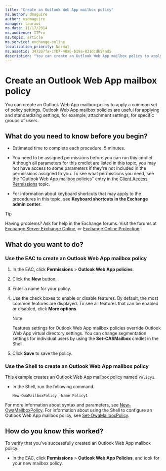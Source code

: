 ```yaml
---
title: "Create an Outlook Web App mailbox policy"
ms.author: dmaguire
author: msdmaguire
manager: laurawi
ms.date: 11/17/2014
ms.audience: ITPro
ms.topic: article
ms.service: exchange-online
localization_priority: Normal
ms.assetid: 347207fa-cfb7-40a6-b19a-831dcdb54ad5
description: "You can create an Outlook Web App mailbox policy to apply a common set of policy settings. Outlook Web App mailbox policies are useful for applying and standardizing settings, for example, attachment settings, for specific groups of users."
---
```


# Create an Outlook Web App mailbox policy

You can create an Outlook Web App mailbox policy to apply a common set of policy settings. Outlook Web App mailbox policies are useful for applying and standardizing settings, for example, attachment settings, for specific groups of users.
  
## What do you need to know before you begin?

- Estimated time to complete each procedure: 5 minutes.
    
- You need to be assigned permissions before you can run this cmdlet. Although all parameters for this cmdlet are listed in this topic, you may not have access to some parameters if they're not included in the permissions assigned to you. To see what permissions you need, see the "Outlook Web App mailbox policies" entry in the [Client Access Permissions](http://technet.microsoft.com/library/57eca42a-5a7f-4c65-89f0-7a84f2dbea19.aspx) topic. 
    
- For information about keyboard shortcuts that may apply to the procedures in this topic, see **Keyboard shortcuts in the Exchange admin center**.
    
> [!TIP]
> Having problems? Ask for help in the Exchange forums. Visit the forums at [Exchange Server](https://go.microsoft.com/fwlink/p/?linkId=60612),[Exchange Online](https://go.microsoft.com/fwlink/p/?linkId=267542), or [Exchange Online Protection](https://go.microsoft.com/fwlink/p/?linkId=285351).. 
  
## What do you want to do?

### Use the EAC to create an Outlook Web App mailbox policy

1. In the EAC, click **Permissions** \> **Outlook Web App policies**.
    
2. Click the **New** button. 
    
3. Enter a name for your policy.
    
4. Use the check boxes to enable or disable features. By default, the most common features are displayed. To see all features that can be enabled or disabled, click **More options**.
    
    > [!NOTE]
    > Features settings for Outlook Web App mailbox policies override Outlook Web App virtual directory settings. You can change segmentation settings for individual users by using the **Set-CASMailbox** cmdlet in the Shell. 
  
5. Click **Save** to save the policy. 
    
### Use the Shell to create an Outlook Web App mailbox policy

This example creates an Outlook Web App mailbox policy named  `Policy1`.
  
- In the Shell, run the following command.
    
  ```
  New-OwaMailboxPolicy -Name Policy1
  ```

For more information about syntax and parameters, see [New-OwaMailboxPolicy](http://technet.microsoft.com/library/b2e46c22-7e99-4d04-b5ef-81ef64bf7445.aspx). For information about using the Shell to configure an Outlook Web App mailbox policy, see [Set-OwaMailboxPolicy](http://technet.microsoft.com/library/530166f7-ab42-4609-ba73-9b5a39b567be.aspx).
  
## How do you know this worked?

To verify that you've successfully created an Outlook Web App mailbox policy: 
  
- In the EAC, click **Permissions** \> **Outlook Web App Policies**, and look for your new mailbox policy. 
    

